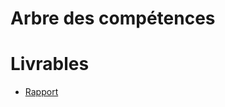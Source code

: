 #  Arbre des compétences 


# Livrables 

- [Rapport](https://solicoders.github.io/arbre-competence/)

 

